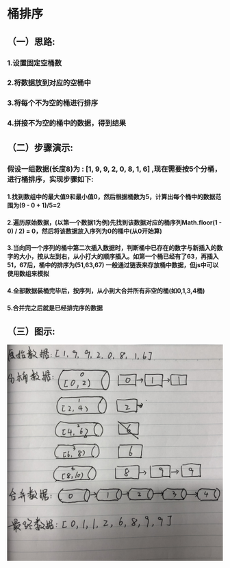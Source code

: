 # 桶排序

## （一）思路:

### 1.设置固定空桶数

### 2.将数据放到对应的空桶中

### 3.将每个不为空的桶进行排序

### 4.拼接不为空的桶中的数据，得到结果


## （二）步骤演示:

### 假设一组数据(长度8)为 : [1, 9, 9, 2, 0, 8, 1, 6] ,现在需要按5个分桶，进行桶排序，实现步骤如下:

#### 1.找到数组中的最大值9和最小值0，然后根据桶数为5，计算出每个桶中的数据范围为(9 - 0 + 1)/5=2
 
#### 2.遍历原始数据，(以第一个数据1为例)先找到该数据对应的桶序列Math.floor(1 - 0) / 2) = 0，然后将该数据放入序列为0的桶中(从0开始算)

#### 3.当向同一个序列的桶中第二次插入数据时，判断桶中已存在的数字与新插入的数字的大小，按从左到右，从小打大的顺序插入。如第一个桶已经有了63，再插入51，67后，桶中的排序为(51,63,67) 一般通过链表来存放桶中数据，但js中可以使用数组来模拟

#### 4.全部数据装桶完毕后，按序列，从小到大合并所有非空的桶(如0,1,3,4桶)

#### 5.合并完之后就是已经排完序的数据



## （三）图示:

![bucketSort.jpg](./bucketSort.jpg)

